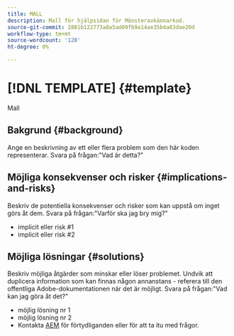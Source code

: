 ```yaml
---
title: MALL
description: Mall för hjälpsidan för Mönsteravkännarkod.
source-git-commit: 2881b122773a8a5ad09fb9a14ae35b4a83dae20d
workflow-type: tm+mt
source-wordcount: '120'
ht-degree: 0%

---
```



# [!DNL TEMPLATE] {#template}

Mall

## Bakgrund {#background}

Ange en beskrivning av ett eller flera problem som den här koden representerar.
Svara på frågan:&quot;Vad är detta?&quot;

## Möjliga konsekvenser och risker {#implications-and-risks}

Beskriv de potentiella konsekvenser och risker som kan uppstå om inget görs åt dem.
Svara på frågan:&quot;Varför ska jag bry mig?&quot;

* implicit eller risk #1
* implicit eller risk #2

## Möjliga lösningar {#solutions}

Beskriv möjliga åtgärder som minskar eller löser problemet. Undvik att duplicera information som kan finnas någon annanstans - referera till den offentliga Adobe-dokumentationen när det är möjligt.
Svara på frågan:&quot;Vad kan jag göra åt det?&quot;

* möjlig lösning nr 1
* möjlig lösning nr 2
* Kontakta [AEM](https://helpx.adobe.com/enterprise/using/support-for-experience-cloud.html) för förtydliganden eller för att ta itu med frågor.
